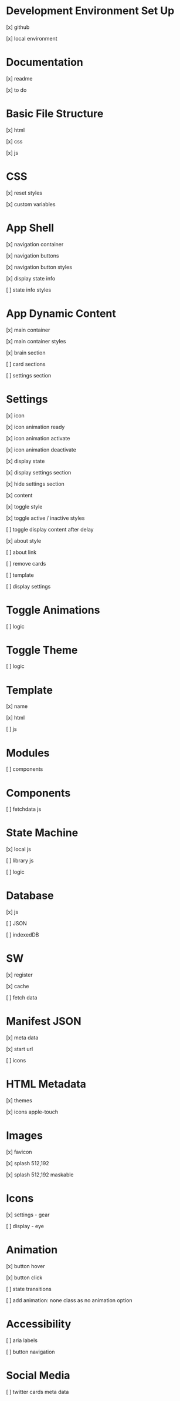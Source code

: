 # Development Environment Set Up

[x] github

[x] local environment

# Documentation

[x] readme

[x] to do

# Basic File Structure

[x] html

[x] css

[x] js

# CSS

[x] reset styles

[x] custom variables

# App Shell

[x] navigation container

[x] navigation buttons

[x] navigation button styles

[x] display state info

[ ] state info styles

# App Dynamic Content

[x] main container

[x] main container styles

[x] brain section

[ ] card sections

[ ] settings section

# Settings

[x] icon

[x] icon animation ready

[x] icon animation activate

[x] icon animation deactivate

[x] display state

[x] display settings section

[x] hide settings section

[x] content

[x] toggle style

[x] toggle active / inactive styles

[ ] toggle display content after delay

[x] about style

[ ] about link

[ ] remove cards

[ ] template

[ ] display settings

# Toggle Animations

[ ] logic

# Toggle Theme

[ ] logic

# Template

[x] name

[x] html

[ ] js

# Modules

[ ] components

# Components

[ ] fetchdata js

# State Machine

[x] local js

[ ] library js

[ ] logic

# Database

[x] js

[ ] JSON

[ ] indexedDB

# SW

[x] register

[x] cache

[ ] fetch data

# Manifest JSON

[x] meta data

[x] start url

[ ] icons

# HTML Metadata

[x] themes

[x] icons apple-touch

# Images

[x] favicon

[x] splash 512,192

[x] splash 512,192 maskable

# Icons

[x] settings - gear

[ ] display - eye

# Animation

[x] button hover

[x] button click

[ ] state transitions

[ ] add animation: none class as no animation option

# Accessibility

[ ] aria labels

[ ] button navigation

# Social Media

[ ] twitter cards meta data

